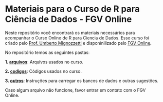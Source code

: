 # Materiais para o Curso de R para Ciência de Dados - FGV Online

Neste repositório você encontrará os materiais necessários para acompanhar o Curso Online de R para Ciencia de Dados. Esse curso foi criado pelo [Prof. Umberto Mignozzetti](www.umbertomig.com) e disponínilizado pelo [FGV Online](http://www5.fgv.br/fgvonline/).

No repositório temos as seguintes pastas:

**1. [arquivos](https://github.com/umbertomig/rFGVmaterials/tree/master/arquivos)**: Arquivos usados no curso.

**2. [codigos](https://github.com/umbertomig/rFGVmaterials/tree/master/codigos)**: Códigos usados no curso.

**3. [outros](https://github.com/umbertomig/rFGVmaterials/tree/master/outros)**: Instruções para carregar os bancos de dados e outras sugestões.

Caso algum arquivo não funcione, favor entrar em contato com o FGV Online.
